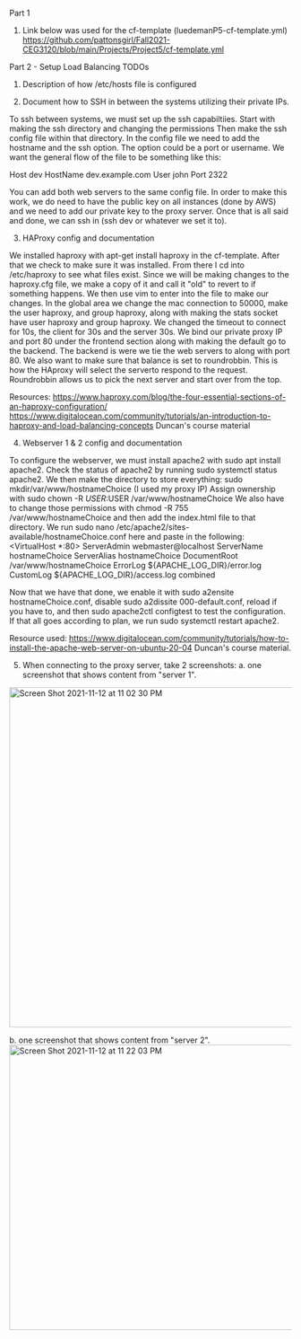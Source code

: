 Part 1
1. Link below was used for the cf-template (luedemanP5-cf-template.yml)
https://github.com/pattonsgirl/Fall2021-CEG3120/blob/main/Projects/Project5/cf-template.yml



Part 2 - Setup Load Balancing TODOs
1. Description of how /etc/hosts file is configured

2. Document how to SSH in between the systems utilizing their private IPs. 

To ssh between systems, we must set up the ssh capabiltiies. 
Start with making the ssh directory and changing the permissions 
Then make the ssh config file within that directory. 
In the config file we need to add the hostname and the ssh option. The option could be a port or username. 
We want the general flow of the file to be something like this:

Host dev
    HostName dev.example.com
    User john
    Port 2322

You can add both web servers to the same config file. 
In order to make this work, we do need to have the public key on all instances (done by AWS) and we need to add our private key to the proxy server. 
Once that is all said and done, we can ssh in (ssh dev or whatever we set it to).

3. HAProxy config and documentation

We installed haproxy with apt-get install haproxy in the cf-template. 
After that we check to make sure it was installed. From there I cd into /etc/haproxy to see what files exist. Since we will be making changes to the haproxy.cfg file, we make a copy of it and call it "old" to revert to if something happens. 
We then use vim to enter into the file to make our changes. 
In the global area we change the mac connection to 50000, make the user haproxy, and group haproxy, along with making the stats socket have user haproxy and group haproxy. 
We changed the timeout to connect for 10s, the client for 30s and the server 30s. 
We bind our private proxy IP and port 80 under the frontend section along with making the default go to the backend. 
The backend is were we tie the web servers to along with port 80. 
We also want to make sure that balance is set to roundrobbin. This is how the HAproxy will select the serverto respond to the request. Roundrobbin allows us to pick the next server and start over from the top. 

Resources:
https://www.haproxy.com/blog/the-four-essential-sections-of-an-haproxy-configuration/
https://www.digitalocean.com/community/tutorials/an-introduction-to-haproxy-and-load-balancing-concepts
Duncan's course material

4. Webserver 1 & 2 config and documentation

To configure the webserver, we must install apache2 with sudo apt install apache2.
Check the status of apache2 by running sudo systemctl status apache2.
We then make the directory to store everything: sudo mkdir/var/www/hostnameChoice (I used my proxy IP)
Assign ownership with sudo chown -R $USER:$USER /var/www/hostnameChoice
We also have to change those permissions with chmod -R 755 /var/www/hostnameChoice
and then add the index.html file to that directory. 
We run sudo nano /etc/apache2/sites-available/hostnameChoice.conf here and paste in the following: 
<VirtualHost *:80>
    ServerAdmin webmaster@localhost
    ServerName hostnameChoice
    ServerAlias hostnameChoice
    DocumentRoot /var/www/hostnameChoice
    ErrorLog ${APACHE_LOG_DIR}/error.log
    CustomLog ${APACHE_LOG_DIR}/access.log combined
</VirtualHost>

Now that we have that done, we enable it with sudo a2ensite hostnameChoice.conf, disable sudo a2dissite 000-default.conf, reload if you have to, and then sudo apache2ctl configtest to test the configuration. 
If that all goes according to plan, we run sudo systemctl restart apache2. 

Resource used: 
https://www.digitalocean.com/community/tutorials/how-to-install-the-apache-web-server-on-ubuntu-20-04
Duncan's course material. 

5. When connecting to the proxy server, take 2 screenshots:
a. one screenshot that shows content from "server 1".
<img width="606" alt="Screen Shot 2021-11-12 at 11 02 30 PM" src="https://user-images.githubusercontent.com/27076383/141606466-3de0a5a0-bd8e-4053-8c56-23313ef2b0e3.png">

b. one screenshot that shows content from "server 2".
<img width="508" alt="Screen Shot 2021-11-12 at 11 22 03 PM" src="https://user-images.githubusercontent.com/27076383/141606469-6f11e91c-fbd1-4586-a3e4-4b32453ef7a7.png">
